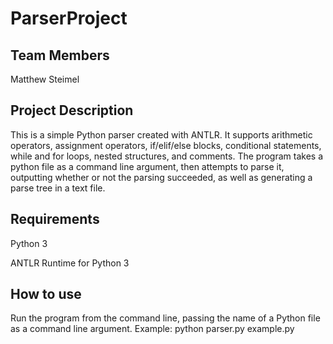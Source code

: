 # ParserProject

## Team Members
Matthew Steimel

## Project Description
This is a simple Python parser created with ANTLR. It supports arithmetic operators, assignment operators, if/elif/else blocks, conditional statements, while and for loops, nested structures, and comments. The program takes a python file as a command line argument, then attempts to parse it, outputting whether or not the parsing succeeded, as well as generating a parse tree in a text file.

## Requirements
Python 3

ANTLR Runtime for Python 3

## How to use
Run the program from the command line, passing the name of a Python file as a command line argument.
Example: python parser.py example.py
